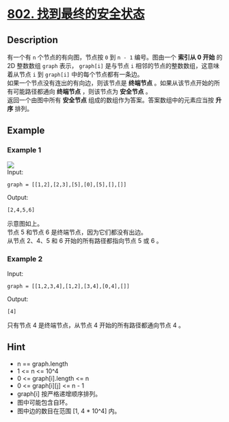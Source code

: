 # [802. 找到最终的安全状态](https://leetcode.cn/problems/find-eventual-safe-states/)
## Description
有一个有 `n` 个节点的有向图，节点按 `0` 到 `n - 1` 编号。图由一个 **索引从 0 开始** 的 2D 整数数组 `graph` 表示， `graph[i]` 是与节点 `i` 相邻的节点的整数数组，这意味着从节点 `i` 到 `graph[i]` 中的每个节点都有一条边。  
如果一个节点没有连出的有向边，则该节点是 **终端节点** 。如果从该节点开始的所有可能路径都通向 **终端节点** ，则该节点为 **安全节点** 。  
返回一个由图中所有 **安全节点** 组成的数组作为答案。答案数组中的元素应当按 **升序** 排列。
## Example
### Example 1
![](https://s3-lc-upload.s3.amazonaws.com/uploads/2018/03/17/picture1.png)  
Input:  
```
graph = [[1,2],[2,3],[5],[0],[5],[],[]]
```
Output:
```
[2,4,5,6]
```
示意图如上。  
节点 5 和节点 6 是终端节点，因为它们都没有出边。  
从节点 2、4、5 和 6 开始的所有路径都指向节点 5 或 6 。
### Example 2
Input:  
```
graph = [[1,2,3,4],[1,2],[3,4],[0,4],[]]
```
Output:
```
[4]
```
只有节点 4 是终端节点，从节点 4 开始的所有路径都通向节点 4 。
## Hint
- n == graph.length
- 1 <= n <= 10^4
- 0 <= graph[i].length <= n
- 0 <= graph[i][j] <= n - 1
- graph[i] 按严格递增顺序排列。
- 图中可能包含自环。
- 图中边的数目在范围 [1, 4 * 10^4] 内。
